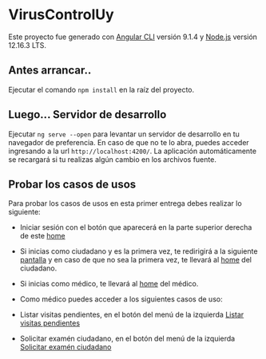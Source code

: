 # VirusControlUy

Este proyecto fue generado con [Angular CLI](https://github.com/angular/angular-cli) versión 9.1.4 y [Node.js](https://nodejs.org/es/) versión 12.16.3 LTS.

## Antes arrancar..

Ejecutar el comando `npm install` en la raíz del proyecto.

## Luego... Servidor de desarrollo

Ejecutar `ng serve --open` para levantar un servidor de desarrollo en tu navegador de preferencia. En caso de que no te lo abra, puedes acceder ingresando a la url `http://localhost:4200/`. La aplicación automáticamente se recargará si tu realizas algún cambio en los archivos fuente.

## Probar los casos de usos

Para probar los casos de usos en esta primer entrega debes realizar lo siguiente:

- Iniciar sesión con el botón que aparecerá en la parte superior derecha de este [home](http://localhost:4200/home)
- Si inicias como ciudadano y es la primera vez, te redirigirá a la siguiente [pantalla](http://localhost:4200/ciudadano/perfil) y en caso de que no sea la primera vez, te llevará al [home](http://localhost:4200/ciudadano/home) del ciudadano.
- Si inicias como médico, te llevará al [home](http://localhost:4200/ciudadano/home) del médico.
- Como médico puedes acceder a los siguientes casos de uso:

- Listar visitas pendientes, en el botón del menú de la izquierda [Listar visitas pendientes](http://localhost:4200/medico/listar-visitas)
- Solicitar examén ciudadano, en el botón del menú de la izquierda [Solicitar examén ciudadano](http://localhost:4200/medico/solicitar-examen)
